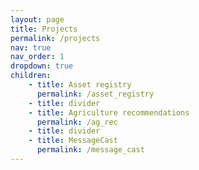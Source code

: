```yaml
---
layout: page
title: Projects
permalink: /projects
nav: true
nav_order: 1
dropdown: true
children: 
    - title: Asset registry
      permalink: /asset_registry
    - title: divider
    - title: Agriculture recommendations
      permalink: /ag_rec
    - title: divider
    - title: MessageCast
      permalink: /message_cast
---
```


